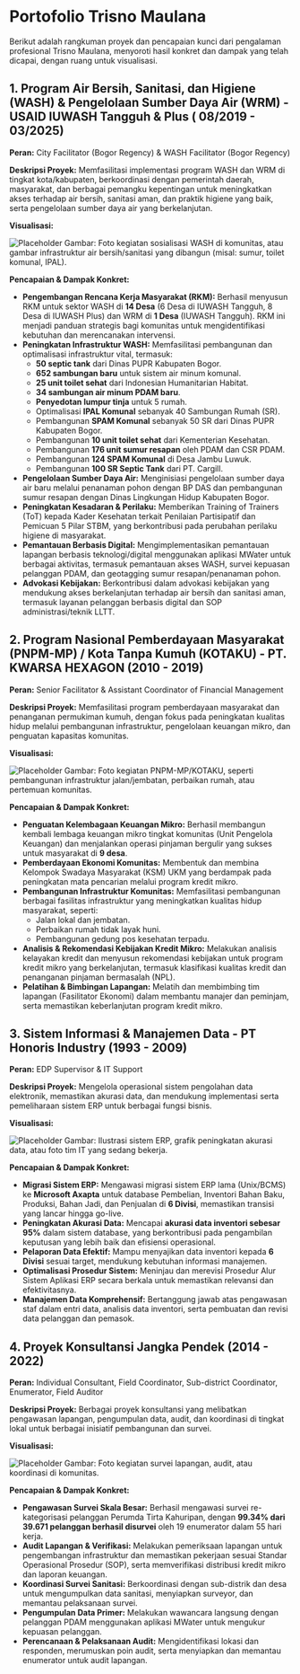 # Portofolio Trisno Maulana

Berikut adalah rangkuman proyek dan pencapaian kunci dari pengalaman profesional Trisno Maulana, menyoroti hasil konkret dan dampak yang telah dicapai, dengan ruang untuk visualisasi.

## 1. Program Air Bersih, Sanitasi, dan Higiene (WASH) & Pengelolaan Sumber Daya Air (WRM) - USAID IUWASH Tangguh & Plus ( 08/2019 - 03/2025)

**Peran:** City Facilitator (Bogor Regency) & WASH Facilitator (Bogor Regency)

**Deskripsi Proyek:** Memfasilitasi implementasi program WASH dan WRM di tingkat kota/kabupaten, berkoordinasi dengan pemerintah daerah, masyarakat, dan berbagai pemangku kepentingan untuk meningkatkan akses terhadap air bersih, sanitasi aman, dan praktik higiene yang baik, serta pengelolaan sumber daya air yang berkelanjutan.

**Visualisasi:**

![Placeholder Gambar: Foto kegiatan sosialisasi WASH di komunitas, atau gambar infrastruktur air bersih/sanitasi yang dibangun (misal: sumur, toilet komunal, IPAL).](path/to/image_wash_program.jpg)

**Pencapaian & Dampak Konkret:**
*   **Pengembangan Rencana Kerja Masyarakat (RKM):** Berhasil menyusun RKM untuk sektor WASH di **14 Desa** (6 Desa di IUWASH Tangguh, 8 Desa di IUWASH Plus) dan WRM di **1 Desa** (IUWASH Tangguh). RKM ini menjadi panduan strategis bagi komunitas untuk mengidentifikasi kebutuhan dan merencanakan intervensi.
*   **Peningkatan Infrastruktur WASH:** Memfasilitasi pembangunan dan optimalisasi infrastruktur vital, termasuk:
    *   **50 septic tank** dari Dinas PUPR Kabupaten Bogor.
    *   **652 sambungan baru** untuk sistem air minum komunal.
    *   **25 unit toilet sehat** dari Indonesian Humanitarian Habitat.
    *   **34 sambungan air minum PDAM baru**.
    *   **Penyedotan lumpur tinja** untuk 5 rumah.
    *   Optimalisasi **IPAL Komunal** sebanyak 40 Sambungan Rumah (SR).
    *   Pembangunan **SPAM Komunal** sebanyak 50 SR dari Dinas PUPR Kabupaten Bogor.
    *   Pembangunan **10 unit toilet sehat** dari Kementerian Kesehatan.
    *   Pembangunan **176 unit sumur resapan** oleh PDAM dan CSR PDAM.
    *   Pembangunan **124 SPAM Komunal** di Desa Jambu Luwuk.
    *   Pembangunan **100 SR Septic Tank** dari PT. Cargill.
*   **Pengelolaan Sumber Daya Air:** Menginisiasi pengelolaan sumber daya air baru melalui penanaman pohon dengan BP DAS dan pembangunan sumur resapan dengan Dinas Lingkungan Hidup Kabupaten Bogor.
*   **Peningkatan Kesadaran & Perilaku:** Memberikan Training of Trainers (ToT) kepada Kader Kesehatan terkait Penilaian Partisipatif dan Pemicuan 5 Pilar STBM, yang berkontribusi pada perubahan perilaku higiene di masyarakat.
*   **Pemantauan Berbasis Digital:** Mengimplementasikan pemantauan lapangan berbasis teknologi/digital menggunakan aplikasi MWater untuk berbagai aktivitas, termasuk pemantauan akses WASH, survei kepuasan pelanggan PDAM, dan geotagging sumur resapan/penanaman pohon.
*   **Advokasi Kebijakan:** Berkontribusi dalam advokasi kebijakan yang mendukung akses berkelanjutan terhadap air bersih dan sanitasi aman, termasuk layanan pelanggan berbasis digital dan SOP administrasi/teknik LLTT.

## 2. Program Nasional Pemberdayaan Masyarakat (PNPM-MP) / Kota Tanpa Kumuh (KOTAKU) - PT. KWARSA HEXAGON (2010 - 2019)

**Peran:** Senior Facilitator & Assistant Coordinator of Financial Management

**Deskripsi Proyek:** Memfasilitasi program pemberdayaan masyarakat dan penanganan permukiman kumuh, dengan fokus pada peningkatan kualitas hidup melalui pembangunan infrastruktur, pengelolaan keuangan mikro, dan penguatan kapasitas komunitas.

**Visualisasi:**

![Placeholder Gambar: Foto kegiatan PNPM-MP/KOTAKU, seperti pembangunan infrastruktur jalan/jembatan, perbaikan rumah, atau pertemuan komunitas.](path/to/image_pnpm_kotaku.jpg)

**Pencapaian & Dampak Konkret:**
*   **Penguatan Kelembagaan Keuangan Mikro:** Berhasil membangun kembali lembaga keuangan mikro tingkat komunitas (Unit Pengelola Keuangan) dan menjalankan operasi pinjaman bergulir yang sukses untuk masyarakat di **9 desa**.
*   **Pemberdayaan Ekonomi Komunitas:** Membentuk dan membina Kelompok Swadaya Masyarakat (KSM) UKM yang berdampak pada peningkatan mata pencarian melalui program kredit mikro.
*   **Pembangunan Infrastruktur Komunitas:** Memfasilitasi pembangunan berbagai fasilitas infrastruktur yang meningkatkan kualitas hidup masyarakat, seperti:
    *   Jalan lokal dan jembatan.
    *   Perbaikan rumah tidak layak huni.
    *   Pembangunan gedung pos kesehatan terpadu.
*   **Analisis & Rekomendasi Kebijakan Kredit Mikro:** Melakukan analisis kelayakan kredit dan menyusun rekomendasi kebijakan untuk program kredit mikro yang berkelanjutan, termasuk klasifikasi kualitas kredit dan penanganan pinjaman bermasalah (NPL).
*   **Pelatihan & Bimbingan Lapangan:** Melatih dan membimbing tim lapangan (Fasilitator Ekonomi) dalam membantu manajer dan peminjam, serta memastikan keberlanjutan program kredit mikro.

## 3. Sistem Informasi & Manajemen Data - PT Honoris Industry (1993 - 2009)

**Peran:** EDP Supervisor & IT Support

**Deskripsi Proyek:** Mengelola operasional sistem pengolahan data elektronik, memastikan akurasi data, dan mendukung implementasi serta pemeliharaan sistem ERP untuk berbagai fungsi bisnis.

**Visualisasi:**

![Placeholder Gambar: Ilustrasi sistem ERP, grafik peningkatan akurasi data, atau foto tim IT yang sedang bekerja.](path/to/image_erp_system.jpg)

**Pencapaian & Dampak Konkret:**
*   **Migrasi Sistem ERP:** Mengawasi migrasi sistem ERP lama (Unix/BCMS) ke **Microsoft Axapta** untuk database Pembelian, Inventori Bahan Baku, Produksi, Bahan Jadi, dan Penjualan di **6 Divisi**, memastikan transisi yang lancar hingga go-live.
*   **Peningkatan Akurasi Data:** Mencapai **akurasi data inventori sebesar 95%** dalam sistem database, yang berkontribusi pada pengambilan keputusan yang lebih baik dan efisiensi operasional.
*   **Pelaporan Data Efektif:** Mampu menyajikan data inventori kepada **6 Divisi** sesuai target, mendukung kebutuhan informasi manajemen.
*   **Optimalisasi Prosedur Sistem:** Meninjau dan merevisi Prosedur Alur Sistem Aplikasi ERP secara berkala untuk memastikan relevansi dan efektivitasnya.
*   **Manajemen Data Komprehensif:** Bertanggung jawab atas pengawasan staf dalam entri data, analisis data inventori, serta pembuatan dan revisi data pelanggan dan pemasok.

## 4. Proyek Konsultansi Jangka Pendek (2014 - 2022)

**Peran:** Individual Consultant, Field Coordinator, Sub-district Coordinator, Enumerator, Field Auditor

**Deskripsi Proyek:** Berbagai proyek konsultansi yang melibatkan pengawasan lapangan, pengumpulan data, audit, dan koordinasi di tingkat lokal untuk berbagai inisiatif pembangunan dan survei.

**Visualisasi:**

![Placeholder Gambar: Foto kegiatan survei lapangan, audit, atau koordinasi di komunitas.](path/to/image_short_term_projects.jpg)

**Pencapaian & Dampak Konkret:**
*   **Pengawasan Survei Skala Besar:** Berhasil mengawasi survei re-kategorisasi pelanggan Perumda Tirta Kahuripan, dengan **99.34% dari 39.671 pelanggan berhasil disurvei** oleh 19 enumerator dalam 55 hari kerja.
*   **Audit Lapangan & Verifikasi:** Melakukan pemeriksaan lapangan untuk pengembangan infrastruktur dan memastikan pekerjaan sesuai Standar Operasional Prosedur (SOP), serta memverifikasi distribusi kredit mikro dan laporan keuangan.
*   **Koordinasi Survei Sanitasi:** Berkoordinasi dengan sub-distrik dan desa untuk mengumpulkan data sanitasi, menyiapkan surveyor, dan memantau pelaksanaan survei.
*   **Pengumpulan Data Primer:** Melakukan wawancara langsung dengan pelanggan PDAM menggunakan aplikasi MWater untuk mengukur kepuasan pelanggan.
*   **Perencanaan & Pelaksanaan Audit:** Mengidentifikasi lokasi dan responden, merumuskan poin audit, serta menyiapkan dan memantau enumerator untuk audit lapangan.

